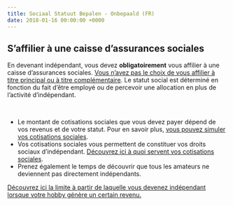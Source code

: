 ```yaml
---
title: Sociaal Statuut Bepalen - Onbepaald (FR)
date: 2018-01-16 00:00:00 +0000
---
```

## S’affilier à une caisse d’assurances sociales

En devenant indépendant, vous devez **obligatoirement** vous affilier à une caisse d’assurances sociales. [Vous n’avez pas le choix de vous affilier à titre principal ou à titre complémentaire](https://www.xerius.be/fr/independants/demarrez-votre-entreprise/activite-principale-ou-complementaire). Le statut social est déterminé en fonction du fait d’être employé ou de percevoir une allocation en plus de l’activité d’indépendant.

 

* Le montant de cotisations sociales que vous devez      payer dépend de vos revenus et de votre statut. Pour en savoir plus, [vous pouvez simuler vos cotisations sociales](https://www.xerius.be/fr/independants/assurances-sociales/calculez-cotisations-sociales).
* Vos cotisations sociales vous permettent de      constituer vos droits sociaux d’indépendant. [Découvrez ici à quoi servent vos cotisations      sociales](http://blog.xerius.be/independants/a-quoi-servent-vos-cotisations-sociales).
* Prenez également le temps de découvrir que tous      les amateurs ne deviennent pas directement indépendants.

[Découvrez ici la limite à partir de laquelle vous devenez indépendant lorsque votre hobby génère un certain revenu.](https://www.xerius.be/blog/bijverdienen-met-je-hobby-wanneer-ben-je-zelfstandige)
